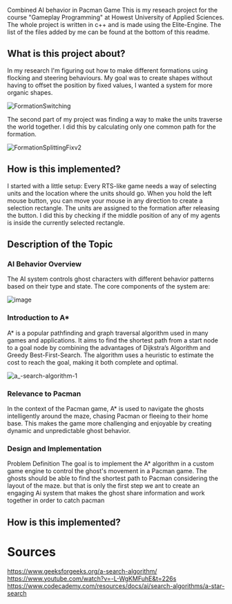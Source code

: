 
 Combined AI behavior in Pacman Game
This is my reseach project for the course "Gameplay Programming" at Howest University of Applied Sciences.
The whole project is written in c++ and is made using the Elite-Engine. The list of the files added by me can be found at the bottom of this readme.
## What is this project about?
In my research I'm figuring out how to make different formations using flocking and steering behaviours. 
My goal was to create shapes without having to offset the position by fixed values, I wanted a system for more organic shapes.

![FormationSwitching](https://user-images.githubusercontent.com/114002276/211860516-a65eda0d-d20f-4483-99b8-906b2ac22f74.gif)

The second part of my project was finding a way to make the units traverse the world together. I did this by calculating only one common path for the formation.

![FormationSplittingFixv2](https://user-images.githubusercontent.com/114002276/211861652-6ae09756-0175-4813-bd74-539276038716.gif)

## How is this implemented?
I started with a little setup: Every RTS-like game needs a way of selecting units and the location where the units should go. 
When you hold the left mouse button, you can move your mouse in any direction to create a selection rectangle. The units are assigned to the formation after releasing the button. I did this by checking if the middle position of any of my agents is inside the currently selected rectangle.

## Description of the Topic
###  AI Behavior Overview
The AI system controls ghost characters with different behavior patterns based on their type and state. The core components of the system are:


![image](https://github.com/user-attachments/assets/53c0b4d7-ba65-447d-bd25-10e5fd19b8f1)


 ### Introduction to A*
A* is a popular pathfinding and graph traversal algorithm used in many games and applications. It aims to find the shortest path from a start node to a goal node by combining the advantages of Dijkstra’s Algorithm and Greedy Best-First-Search. The algorithm uses a heuristic to estimate the cost to reach the goal, making it both complete and optimal.

![a_-search-algorithm-1](https://github.com/user-attachments/assets/7113c452-3157-490b-b493-59c3b6664fc6)


### Relevance to Pacman
In the context of the Pacman game, A* is used to navigate the ghosts intelligently around the maze, chasing Pacman or fleeing to their home base. This makes the game more challenging and enjoyable by creating dynamic and unpredictable ghost behavior.

### Design and Implementation
Problem Definition
The goal is to implement the A* algorithm in a custom game engine to control the ghost's movement in a Pacman game. The ghosts should be able to find the shortest path to Pacman considering the layout of the maze.
but that is only the first step we ant to create an engaging Ai system that makes the ghost share information and work together in order to catch pacman 

## How is this implemented?





# Sources
https://www.geeksforgeeks.org/a-search-algorithm/
https://www.youtube.com/watch?v=-L-WgKMFuhE&t=226s
https://www.codecademy.com/resources/docs/ai/search-algorithms/a-star-search
